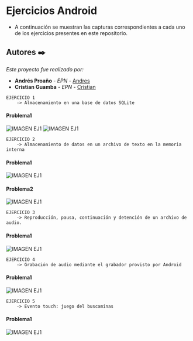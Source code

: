
# Ejercicios Android

* A continuación se muestran las capturas correspondientes a cada uno de los ejercicios presentes en este repositorio.

## Autores ✒️

_Este proyecto fue realizado por:_

* **Andrés Proaño** - *EPN* - [Andres](https://github.com/Andres12309)
* **Cristian Guamba** - *EPN* - [Cristian](https://github.com/Cristiangpbf)

```
EJERCICIO 1 
	-> Almacenamiento en una base de datos SQLite
```
#### Problema1
![IMAGEN EJ1](https://raw.githubusercontent.com/Cristiangpbf/EjerciciosAndroid/main/CapturasEjercicios/EjercicioUno1.jpg)
![IMAGEN EJ1](https://raw.githubusercontent.com/Cristiangpbf/EjerciciosAndroid/main/CapturasEjercicios/EjercicioUno2.jpg)

```
EJERCICIO 2 
	-> Almacenamiento de datos en un archivo de texto en la memoria interna
```
#### Problema1
![IMAGEN EJ1](https://raw.githubusercontent.com/Cristiangpbf/EjerciciosAndroid/main/CapturasEjercicios/EjercicioDosA1.jpg)
#### Problema2
![IMAGEN EJ1](https://raw.githubusercontent.com/Cristiangpbf/EjerciciosAndroid/main/CapturasEjercicios/EjercicioDosB1.jpg)

```
EJERCICIO 3 
	-> Reproducción, pausa, continuación y detención de un archivo de audio.
```
#### Problema1
![IMAGEN EJ1](https://raw.githubusercontent.com/Cristiangpbf/EjerciciosAndroid/main/CapturasEjercicios/EjercicioTres1.jpg)

```
EJERCICIO 4 
	-> Grabación de audio mediante el grabador provisto por Android
```
#### Problema1
![IMAGEN EJ1](https://raw.githubusercontent.com/Cristiangpbf/EjerciciosAndroid/main/CapturasEjercicios/EjercicioCuatro1.jpg)

```
EJERCICIO 5 
	-> Evento touch: juego del buscaminas
```
#### Problema1
![IMAGEN EJ1](https://raw.githubusercontent.com/Cristiangpbf/EjerciciosAndroid/main/CapturasEjercicios/EjercicioCinco1.jpg)